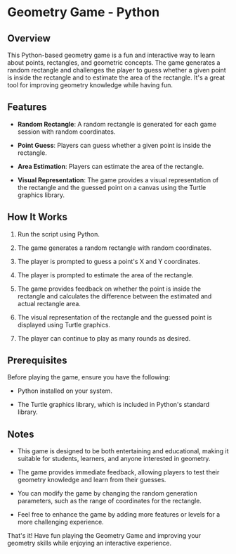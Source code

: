 # Geometry Game - Python

## Overview

This Python-based geometry game is a fun and interactive way to learn about points, rectangles, and geometric concepts. The game generates a random rectangle and challenges the player to guess whether a given point is inside the rectangle and to estimate the area of the rectangle. It's a great tool for improving geometry knowledge while having fun.

## Features

- **Random Rectangle**: A random rectangle is generated for each game session with random coordinates.

- **Point Guess**: Players can guess whether a given point is inside the rectangle.

- **Area Estimation**: Players can estimate the area of the rectangle.

- **Visual Representation**: The game provides a visual representation of the rectangle and the guessed point on a canvas using the Turtle graphics library.

## How It Works

1. Run the script using Python.

2. The game generates a random rectangle with random coordinates.

3. The player is prompted to guess a point's X and Y coordinates.

4. The player is prompted to estimate the area of the rectangle.

5. The game provides feedback on whether the point is inside the rectangle and calculates the difference between the estimated and actual rectangle area.

6. The visual representation of the rectangle and the guessed point is displayed using Turtle graphics.

7. The player can continue to play as many rounds as desired.

## Prerequisites

Before playing the game, ensure you have the following:

- Python installed on your system.

- The Turtle graphics library, which is included in Python's standard library.

## Notes

- This game is designed to be both entertaining and educational, making it suitable for students, learners, and anyone interested in geometry.

- The game provides immediate feedback, allowing players to test their geometry knowledge and learn from their guesses.

- You can modify the game by changing the random generation parameters, such as the range of coordinates for the rectangle.

- Feel free to enhance the game by adding more features or levels for a more challenging experience.

That's it! Have fun playing the Geometry Game and improving your geometry skills while enjoying an interactive experience.
